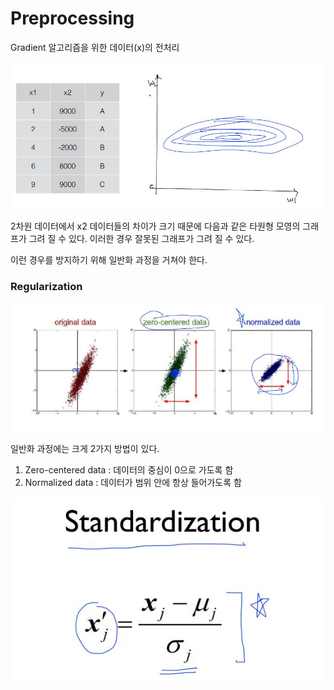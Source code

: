# Preprocessing

Gradient 알고리즘을 위한 데이터(x)의 전처리

![](https://github.com/bongwon-suh/TIL/blob/master/img/0917/05.JPG?raw=true)

2차원 데이터에서 x2 데이터들의 차이가 크기 때문에 다음과 같은 타원형 모영의 그래프가 그려 질 수 있다.  이러한 경우 잘못된 그래프가 그려 질 수 있다.

이런 경우를 방지하기 위해 일반화 과정을 거쳐야 한다.



### Regularization

![](https://github.com/bongwon-suh/TIL/blob/master/img/0917/06.JPG?raw=true)

일반화 과정에는 크게 2가지 방법이 있다.

1. Zero-centered data : 데이터의 중심이 0으로 가도록 함
2. Normalized data : 데이터가 범위 안에 항상 들어가도록 함

![](https://github.com/bongwon-suh/TIL/blob/master/img/0917/07.JPG?raw=true)